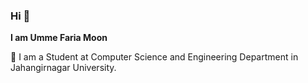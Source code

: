 ### Hi 👋


**I am Umme Faria Moon** 

🔭 I am a Student at Computer Science and Engineering Department in Jahangirnagar University.
